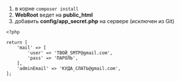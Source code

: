 1. в корне ```composer install```
2. **WebRoot** ведет на **public_html**
3. добавить **config/app_secret.php** на сервере (исключен из Git)
```
<?php

return [
	'mail' => [
		'user' => 'ТВОЙ_SMTP@gmail.com',
		'pass' => 'ПАРОЛЬ',
	],
	'adminEmail' => 'КУДА_СЛАТЬ@gmail.com',
];
```


